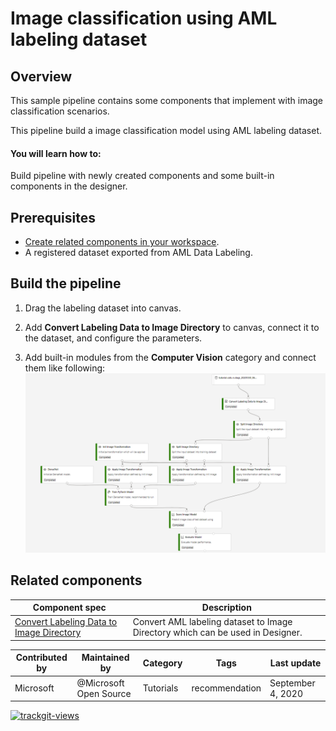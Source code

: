 # Image classification using AML labeling dataset 

## Overview

This sample pipeline contains some components that implement with image classification scenarios.

This pipeline build a image classification model using AML labeling dataset.

#### You will learn how to:

Build pipeline with newly created components and some built-in components in the designer.

## Prerequisites

- [Create related components in your workspace](.../tutorial/tutorial1-use-existing-components.md).
- A registered dataset exported from AML Data Labeling.

## Build the pipeline

1. Drag the labeling dataset into canvas.

1. Add **Convert Labeling Data to Image Directory** to canvas, connect it to the dataset, and configure the parameters.

1. Add built-in modules from the **Computer Vision** category and connect them like following:
![](./labeling-image-classification-pipeline.png)


## Related components
| Component spec               | Description                                                  |
| --- |--- |
|[Convert Labeling Data to Image Directory](.../components/convert-labeling-data-to-image-directory/convert_labeling_data_to_image_directory.spec)| Convert AML labeling dataset to Image Directory which can be used in Designer. 


| Contributed by | Maintained by | Category | Tags | Last update | 
|---|---|---|---|---|
| Microsoft | @Microsoft Open Source | Tutorials |recommendation| September 4, 2020 |

<a href="https://trackgit.com">
<img src="https://us-central1-trackgit-analytics.cloudfunctions.net/token/ping/kj16b0uicksts53g2buk" alt="trackgit-views" />
</a>